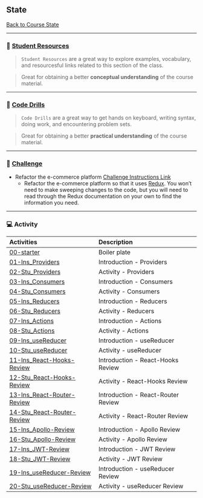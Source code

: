## State
[Back to Course State](../../README.md)

-----
### :book: **[Student Resources](student-resources/README.md)**

> `Student Resources` are a great way to explore examples, vocabulary, and resourcesful links related to this section of the class.

> Great for obtaining a better **conceptual understanding** of the course material. 

------
### :dart: **[Code Drills](code-drills/README.md)**

> `Code Drills` are a great way to get hands on keyboard, writing syntax, doing work, and encountering problem sets. 

> Great for obtaining a better **practical understanding** of the course material. 

-----
### :pencil: **[Challenge](challenge/README.md)**

- Refactor the e-commerce platform
[Challenge Instructions Link](challenge/README.md)
    * Refactor the e-commerce platform so that it uses [Redux](https://redux.js.org/). You won’t need to make sweeping changes to the code, but you will need to read through the Redux documentation on your own to find the information you need.

-----
### :computer: Activity

|  Activities |  Description |
|:--	|:--
|[00-starter](activities/00-starter)| Boiler plate |
|[01-Ins_Providers](activities/01-Ins_Providers)| Introduction - Providers |
|[02-Stu_Providers](activities/02-Stu_Providers)| Activity - Providers |
|[03-Ins_Consumers](activities/03-Ins_Consumers)| Introduction - Consumers |
|[04-Stu_Consumers](activities/04-Stu_Consumers)| Activity - Consumers |
|[05-Ins_Reducers](activities/05-Ins_Reducers)| Introduction - Reducers  |
|[06-Stu_Reducers](activities/06-Stu_Reducers)| Activity - Reducers |
|[07-Ins_Actions](activities/07-Ins_Actions)| Introduction - Actions  |
|[08-Stu_Actions](activities/08-Stu_Actions)| Activity - Actions |
|[09-Ins_useReducer](activities/09-Ins_useReducer)| Introduction - useReducer  |
|[10-Stu_useReducer](activities/10-Stu_useReducer)| Activity - useReducer |
|[11-Ins_React-Hooks-Review](activities/11-Ins_React-Hooks-Review)| Introduction - React-Hooks Review |
|[12-Stu_React-Hooks-Review](activities/12-Stu_React-Hooks-Review)| Activity - React-Hooks Review |
|[13-Ins_React-Router-Review](activities/13-Ins_React-Router-Review)| Introduction - React-Router Review |
|[14-Stu_React-Router-Review](activities/14-Stu_React-Router-Review)| Activity - React-Router Review |
|[15-Ins_Apollo-Review](activities/15-Ins_Apollo-Review)| Introduction - Apollo Review |
|[16-Stu_Apollo-Review](activities/16-Stu_Apollo-Review)| Activity - Apollo Review |
|[17-Ins_JWT-Review](activities/17-Ins_JWT-Review)| Introduction - JWT Review |
|[18-Stu_JWT-Review](activities/18-Stu_JWT-Review)| Activity - JWT Review |
|[19-Ins_useReducer-Review](activities/19-Ins_useReducer-Review)| Introduction - useReducer Review |
|[20-Stu_useReducer-Review](activities/20-Stu_useReducer-Review)| Activity - useReducer Review |





